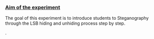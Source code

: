 <u><h3>Aim of the experiment</h3></u>

 <p>The goal of this experiment is to introduce students to Steganography through the LSB hiding and unhiding process step by step. </p> .
